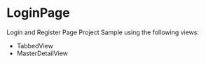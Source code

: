 # LoginPage
Login and Register Page Project Sample using the following views:
- TabbedView
- MasterDetailView

